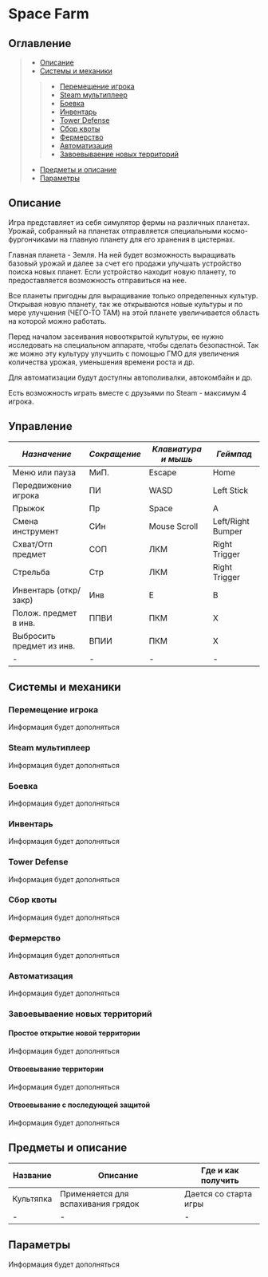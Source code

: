 # Space Farm

## Оглавление
>  * [Описание](#описание)
>  * [Системы и механики](#системы-и-механики)
>>    * [Перемещение игрока](#перемещение-игрока)
>>    * [Steam мультиплеер](#steam-мультиплеер)
>>    * [Боевка](#боевка)
>>    * [Инвентарь](#инвентарь)
>>    * [Tower Defense](#tower-defense)
>>    * [Сбор квоты](#сбор-квоты)
>>    * [Фермерство](#фермерство)
>>    * [Автоматизация](#автоматизация)
>>    * [Завоевываение новых территорий](#завоевываение-новых-территорий)
>  * [Предметы и описание](#предметы-и-описание)
>  * [Параметры](#параметры)

## Описание
Игра представляет из себя симулятор фермы на различных планетах. Урожай, собранный на планетах отправляется специальными космо-фургончиками на главную планету для его хранения в цистернах.

Главная планета - Земля. На ней будет возможность выращивать базовый урожай и далее за счет его продажи улучшать устройство поиска новых планет. Если устройство находит новую планету, то предоставляется возможность отправиться на нее.

Все планеты пригодны для выращивание только определенных культур. Открывая новую планету, так же открываются новые культуры и по мере улучшения (ЧЕГО-ТО ТАМ) на этой планете увеличивается область на которой можно работать.

Перед началом засеивания новооткрытой культуры, ее нужно исследовать на специальном аппарате, чтобы сделать безопастной. Так же можно эту культуру улучшить с помощью ГМО для увеличения количества урожая, уменьшения времени роста и др.

Для автоматизации будут доступны автополивалки, автокомбайн и др.

Есть возможность играть вместе с друзьями по Steam - максимум 4 игрока.

## Управление
| *Назначение*              | *Сокращение* | *Клавиатура и мышь* | *Геймпад*          |
| ------------------------- | ------------ | ------------------- | ------------------ |
| Меню или пауза            | МиП.         | Escape              | Home               |
| Передвижение игрока       | ПИ           | WASD                | Left Stick         |
| Прыжок                    | Пр           | Space               | A                  |
| Смена инструмент          | СИн          | Mouse Scroll        | Left/Right Bumper  |
| Схват/Отп предмет         | СОП          | ЛКМ                 | Right Trigger      |
| Стрельба                  | Стр          | ЛКМ                 | Right Trigger      |
| Инвентарь (откр/закр)     | Инв          | E                   | B                  |
| Полож. предмет в инв.     | ППВИ         | ПКМ                 | Х                  |
| Выбросить предмет из инв. | ВПИИ         | ПКМ                 | X                  |
| - | - | - | - |

## Системы и механики
### Перемещение игрока
Информация будет дополняться

### Steam мультиплеер
Информация будет дополняться

### Боевка
Информация будет дополняться

### Инвентарь
Информация будет дополняться

### Tower Defense
Информация будет дополняться

### Сбор квоты
Информация будет дополняться

### Фермерство
Информация будет дополняться

### Автоматизация
Информация будет дополняться

### Завоевываение новых территорий
#### Простое открытие новой территории
Информация будет дополняться

#### Отвоевывание территории
Информация будет дополняться

#### Отвоевывание с последующей защитой
Информация будет дополняться

## Предметы и описание
| Название     | Описание     | Где и как получить |
| ------------ | ------------ | ------------------ |
| Культяпка    | Применяется для вспахивания грядок | Дается со старта игры |
| - | - | - | - |

## Параметры
Информация будет дополняться

